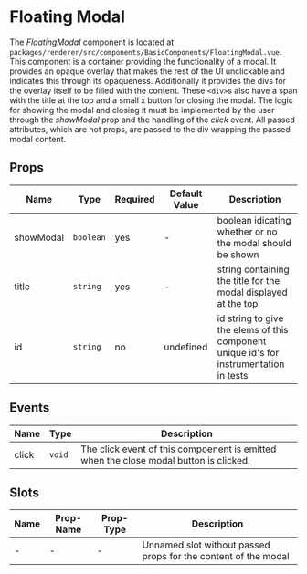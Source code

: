 # Floating Modal

The *FloatingModal* component is located at `packages/renderer/src/components/BasicComponents/FloatingModal.vue`.
This component is a container providing the functionality of a modal.
It provides an opaque overlay that makes the rest of the UI unclickable and indicates this through its opaqueness.
Additionally it provides the divs for the overlay itself to be filled with the content.
These `<div>`s also have a span with the title at the top and a small x button for closing the modal.
The logic for showing the modal and closing it must be implemented by the user through the *showModal* prop and the handling of the *click* event.
All passed attributes, which are not props, are passed to the div wrapping the passed modal content.

## Props

| Name       | Type             | Required | Default Value | Description                                                                            |
| ---------- | ---------------- | -------- | ------------- | -------------------------------------------------------------------------------------- |
| showModal  | `boolean`        | yes      | -             | boolean idicating whether or no the modal should be shown                              |
| title      | `string`         | yes      | -             | string containing the title for the modal displayed at the top                         |
| id         | `string`         | no       | undefined     | id string to give the elems of this component unique id's for instrumentation in tests |

## Events

| Name  | Type       | Description                                                                           |
| ----- | ---------- | ------------------------------------------------------------------------------------- |
| click | `void`     | The click event of this compoenent is emitted when the close modal button is clicked. |

## Slots

| Name | Prop-Name | Prop-Type | Description                                                                 |
| ---- | --------- | --------- | --------------------------------------------------------------------------- |
| -    | -         | -         | Unnamed slot without passed props for the content of the modal              |